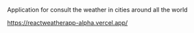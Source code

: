 Application for consult the weather in cities around all the world


https://reactweatherapp-alpha.vercel.app/
